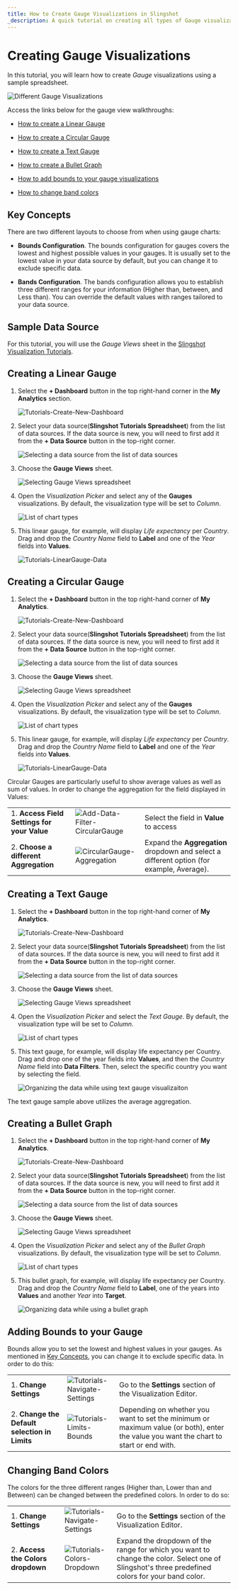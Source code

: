 ```yaml
---
title: How to Create Gauge Visualizations in Slingshot 
_description: A quick tutorial on creating all types of Gauge visualizations using a sample spreadsheet.
---
```


# Creating Gauge Visualizations

In this tutorial, you will learn how to create *Gauge* visualizations
using a sample spreadsheet.

![Different Gauge Visualizations](images/different-gauge-visualizations.png)

Access the links below for the gauge view walkthroughs:

  - [How to create a Linear Gauge](https://www.slingshotapp.io/en/help/docs/analytics/visualization-tutorials/gauge-charts#creating-a-linear-gauge)

  - [How to create a Circular Gauge](https://www.slingshotapp.io/en/help/docs/analytics/visualization-tutorials/gauge-charts#creating-a-circular-gauge)

  - [How to create a Text Gauge](https://www.slingshotapp.io/en/help/docs/analytics/visualization-tutorials/gauge-charts#creating-a-text-gauge)

  - [How to create a Bullet Graph](https://www.slingshotapp.io/en/help/docs/analytics/visualization-tutorials/gauge-charts#creating-a-bullet-graph)

  - [How to add bounds to your gauge visualizations](https://www.slingshotapp.io/en/help/docs/analytics/visualization-tutorials/gauge-charts#adding-bounds-to-your-gauge)

  - [How to change band colors](https://www.slingshotapp.io/en/help/docs/analytics/visualization-tutorials/gauge-charts#changing-band-colors)

<a name='key-concepts'></a>
## Key Concepts

There are two different layouts to choose from when using gauge charts:

  - **Bounds Configuration**. The bounds configuration for gauges covers
    the lowest and highest possible values in your gauges. It is usually
    set to the lowest value in your data source by default, but you can
    change it to exclude specific data.

  - **Bands Configuration**. The bands configuration allows you to
    establish three different ranges for your information (Higher than,
    between, and Less than). You can override the default values with
    ranges tailored to your data source.

## Sample Data Source

For this tutorial, you will use the *Gauge Views* sheet in the [Slingshot Visualization Tutorials](https://download.infragistics.com/slingshot/samples/Slingshot_Visualization_Tutorials.xlsx).

<a name='create-linear-gauge'></a>
## Creating a Linear Gauge


1. Select the **+ Dashboard** button in the top right-hand corner in the **My Analytics** section.

   ![Tutorials-Create-New-Dashboard](images/dashboard-button-my-analytics.png)                                      

2. Select your data source(**Slingshot Tutorials Spreadsheet**) from the list of data sources. If the data source is new, you will need to first add it from the **+ Data Source** button in the top-right corner.

   ![Selecting a data source from the list of data sources](images/visualization-tutorials-sample.png)                                          

3. Choose the **Gauge Views** sheet.
  
   ![Selecting Gauge Views spreadsheet](images/gauge-views.png)
         
4. Open the *Visualization Picker* and select any of the **Gauges** visualizations. By default, the visualization type will be set to *Column*. 

   ![List of chart types](images/gauges-chart-types.png)

5. This linear gauge, for example, will display *Life expectancy* per *Country*. Drag and drop the *Country Name* field to **Label** and one of the *Year* fields into **Values**.
  
   ![Tutorials-LinearGauge-Data](images/organizing-data-gauge-visualization.png)                         

<a name='create-circular-gauge'></a>
## Creating a Circular Gauge

1. Select the **+ Dashboard** button in the top right-hand corner of **My Analytics**.

   ![Tutorials-Create-New-Dashboard](images/dashboard-button-my-analytics.png)                                      

2. Select your data source(**Slingshot Tutorials Spreadsheet**) from the list of data sources. If the data source is new, you will need to first add it from the **+ Data Source** button in the top-right corner.

   ![Selecting a data source from the list of data sources](images/visualization-tutorials-sample.png)                                          

3. Choose the **Gauge Views** sheet.
  
   ![Selecting Gauge Views spreadsheet](images/gauge-views.png)
         
4. Open the *Visualization Picker* and select any of the **Gauges** visualizations. By default, the visualization type will be set to *Column*. 

   ![List of chart types](images/gauges-chart-types.png)

5. This linear gauge, for example, will display *Life expectancy* per *Country*. Drag and drop the *Country Name* field to **Label** and one of the *Year* fields into **Values**.
  
   ![Tutorials-LinearGauge-Data](images/organizing-data-gauge-visualization.png) 

<a name='aggregation-instructions'></a>

Circular Gauges are particularly useful to show average values as well
as sum of values. In order to change the aggregation for the field
displayed in Values:

|                                              |                                                                            |                                                                                           |
| -------------------------------------------- | -------------------------------------------------------------------------- | ----------------------------------------------------------------------------------------- |
| 1\. **Access Field Settings for your Value** | ![Add-Data-Filter-CircularGauge](images/value-circular-gauge.png) | Select the field in **Value** to access                                                  |
| 2\. **Choose a different Aggregation**       | ![CircularGauge-Aggregation](images/field-settings-aggregation-options.png)         | Expand the **Aggregation** dropdown and select a different option (for example, Average). |


<a name='create-text-gauge'></a>
## Creating a Text Gauge

1. Select the **+ Dashboard** button in the top right-hand corner of **My Analytics**.

   ![Tutorials-Create-New-Dashboard](images/dashboard-button-my-analytics.png)                                      

2. Select your data source(**Slingshot Tutorials Spreadsheet**) from the list of data sources. If the data source is new, you will need to first add it from the **+ Data Source** button in the top-right corner.

   ![Selecting a data source from the list of data sources](images/visualization-tutorials-sample.png)                                          

3. Choose the **Gauge Views** sheet.
  
   ![Selecting Gauge Views spreadsheet](images/gauge-views.png)
         
4. Open the *Visualization Picker* and select the *Text Gauge*. By default, the visualization type will be set to *Column*. 

   ![List of chart types](images/gauges-chart-types.png)

5. This text gauge, for example, will display life expectancy per Country. Drag and drop one of the year fields into **Values**, and then the *Country Name* field into **Data Filters**. Then, select the specific country you want by selecting the field. 

   ![Organizing the data while using text gauge visualizaiton](images/text-gauge-organizing-data.png)

The text gauge sample above utilizes the average aggregation.

<a name='create-bullet-graph-gauge'></a>
## Creating a Bullet Graph

1. Select the **+ Dashboard** button in the top right-hand corner of **My Analytics**.

   ![Tutorials-Create-New-Dashboard](images/dashboard-button-my-analytics.png)                                      

2. Select your data source(**Slingshot Tutorials Spreadsheet**) from the list of data sources. If the data source is new, you will need to first add it from the **+ Data Source** button in the top-right corner.

   ![Selecting a data source from the list of data sources](images/visualization-tutorials-sample.png)                                          

3. Choose the **Gauge Views** sheet.
  
   ![Selecting Gauge Views spreadsheet](images/gauge-views.png)
         
4. Open the *Visualization Picker* and select any of the *Bullet Graph* visualizations. By default, the visualization type will be set to *Column*. 

   ![List of chart types](images/gauges-chart-types.png)

5. This bullet graph, for example, will display life expectancy per Country. Drag and drop the *Country Name* field to **Label**, one of the years into **Values** and another *Year* into **Target**.

   ![Organizing data while using a bullet graph](images/bullet-graph-organizing-data.png)

<a name='adding-bounds-gauge'></a>
## Adding Bounds to your Gauge

Bounds allow you to set the lowest and highest values in your gauges. As
mentioned in [Key Concepts](https://www.slingshotapp.io/en/help/docs/analytics/visualization-tutorials/gauge-charts#key-concepts), you can change it to exclude
specific data. In order to do this:

|                                                |                                                                        |                                                                                                                                       |
| ---------------------------------------------- | ---------------------------------------------------------------------- | ------------------------------------------------------------------------------------------------------------------------------------- |
| 1\. **Change Settings**                        | <img src="images/tutorials-settings.png" alt="Tutorials-Navigate-Settings" class="responsive-img"/> | Go to the **Settings** section of the Visualization Editor.                                                                           |
| 2\. **Change the Default selection in Limits** | <img src="images/limit-options.png" alt="Tutorials-Limits-Bounds" class="responsive-img"/>         | Depending on whether you want to set the minimum or maximum value (or both), enter the value you want the chart to start or end with. |

<a name='modify-bands'></a>
## Changing Band Colors

The colors for the three different ranges (Higher than, Lower than and
Between) can be changed between the predefined colors. In order to do
so:

|                                    |                                                                        |                                                                          |
| ---------------------------------- | ---------------------------------------------------------------------- | ------------------------------------------------------------------------ |
| 1\. **Change Settings**            | <img src="images/tutorials-settings.png" alt="Tutorials-Navigate-Settings" class="responsive-img"/> | Go to the **Settings** section of the Visualization Editor.              |
| 2\. **Access the Colors dropdown** | <img src="images/band-color-options.png" alt="Tutorials-Colors-Dropdown" class="responsive-img"/>     | Expand the dropdown of the range for which you want to change the color. Select one of Slingshot's three predefined colors for your band color.|

